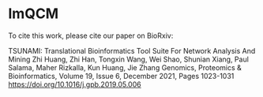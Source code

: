 # lmQCM
To cite this work, please cite our paper on BioRxiv:

TSUNAMI: Translational Bioinformatics Tool Suite For Network Analysis And Mining
Zhi Huang, Zhi Han, Tongxin Wang, Wei Shao, Shunian Xiang, Paul Salama, Maher Rizkalla, Kun Huang, Jie Zhang
Genomics, Proteomics & Bioinformatics, Volume 19, Issue 6, December 2021, Pages 1023-1031
https://doi.org/10.1016/j.gpb.2019.05.006